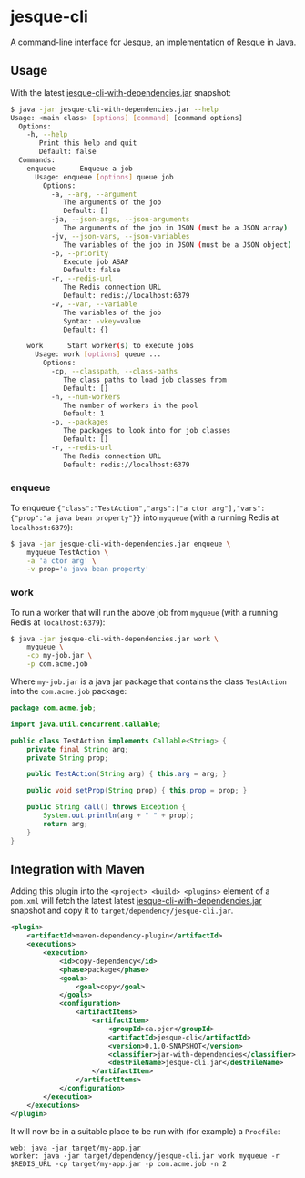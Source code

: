 # jesque-cli
A command-line interface for [Jesque](https://github.com/gresrun/jesque), an implementation of [Resque](https://github.com/resque/resque) in [Java](https://www.java.com).

## Usage

With the latest [jesque-cli-with-dependencies.jar](https://oss.sonatype.org/content/repositories/snapshots/ca/pjer/jesque-cli/0.1.0-SNAPSHOT/jesque-cli-0.1.0-20151005.022659-1-jar-with-dependencies.jar) snapshot:

```bash
$ java -jar jesque-cli-with-dependencies.jar --help
Usage: <main class> [options] [command] [command options]
  Options:
    -h, --help
       Print this help and quit
       Default: false
  Commands:
    enqueue      Enqueue a job
      Usage: enqueue [options] queue job
        Options:
          -a, --arg, --argument
             The arguments of the job
             Default: []
          -ja, --json-args, --json-arguments
             The arguments of the job in JSON (must be a JSON array)
          -jv, --json-vars, --json-variables
             The variables of the job in JSON (must be a JSON object)
          -p, --priority
             Execute job ASAP
             Default: false
          -r, --redis-url
             The Redis connection URL
             Default: redis://localhost:6379
          -v, --var, --variable
             The variables of the job
             Syntax: -vkey=value
             Default: {}

    work      Start worker(s) to execute jobs
      Usage: work [options] queue ...
        Options:
          -cp, --classpath, --class-paths
             The class paths to load job classes from
             Default: []
          -n, --num-workers
             The number of workers in the pool
             Default: 1
          -p, --packages
             The packages to look into for job classes
             Default: []
          -r, --redis-url
             The Redis connection URL
             Default: redis://localhost:6379
```

### enqueue

To enqueue `{"class":"TestAction","args":["a ctor arg"],"vars":{"prop":"a java bean property"}}` into `myqueue` (with a running Redis at `localhost:6379`):

```bash
$ java -jar jesque-cli-with-dependencies.jar enqueue \
    myqueue TestAction \
    -a 'a ctor arg' \
    -v prop='a java bean property'
```

### work

To run a worker that will run the above job from `myqueue` (with a running Redis at `localhost:6379`):

```bash
$ java -jar jesque-cli-with-dependencies.jar work \
    myqueue \
    -cp my-job.jar \
    -p com.acme.job
```

Where `my-job.jar` is a java jar package that contains the class `TestAction` into the `com.acme.job` package:

```java
package com.acme.job;

import java.util.concurrent.Callable;

public class TestAction implements Callable<String> {
    private final String arg;
    private String prop;

    public TestAction(String arg) { this.arg = arg; }

    public void setProp(String prop) { this.prop = prop; }

    public String call() throws Exception {
        System.out.println(arg + " " + prop);
        return arg;
    }
}
```

## Integration with Maven

Adding this plugin into the `<project> <build> <plugins>` element of a `pom.xml` will fetch the latest latest [jesque-cli-with-dependencies.jar](https://oss.sonatype.org/content/repositories/snapshots/ca/pjer/jesque-cli/0.1.0-SNAPSHOT/jesque-cli-0.1.0-20151005.022659-1-jar-with-dependencies.jar) snapshot and copy it to `target/dependency/jesque-cli.jar`.

```xml
<plugin>
    <artifactId>maven-dependency-plugin</artifactId>
    <executions>
        <execution>
            <id>copy-dependency</id>
            <phase>package</phase>
            <goals>
                <goal>copy</goal>
            </goals>
            <configuration>
                <artifactItems>
                    <artifactItem>
                        <groupId>ca.pjer</groupId>
                        <artifactId>jesque-cli</artifactId>
                        <version>0.1.0-SNAPSHOT</version>
                        <classifier>jar-with-dependencies</classifier>
                        <destFileName>jesque-cli.jar</destFileName>
                    </artifactItem>
                </artifactItems>
            </configuration>
        </execution>
    </executions>
</plugin>
```

It will now be in a suitable place to be run with (for example) a `Procfile`:

```Procfile
web: java -jar target/my-app.jar
worker: java -jar target/dependency/jesque-cli.jar work myqueue -r $REDIS_URL -cp target/my-app.jar -p com.acme.job -n 2
```
